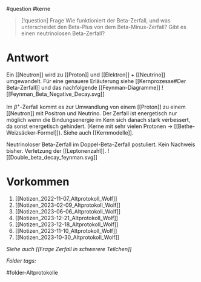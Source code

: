 
#question #kerne 

> [!question] Frage
> Wie funktioniert der Beta-Zerfall, und was unterscheidet den Beta-Plus von dem Beta-Minus-Zerfall? Gibt es einen neutrinolosen Beta-Zerfall?
> 

# Antwort

Ein [[Neutron]] wird zu [[Proton]] und [[Elektron]] + [[Neutrino]] umgewandelt. Für eine genauere Erläuterung siehe [[Kernprozesse#Der Beta-Zerfall]] und das nachfolgende [[Feynman-Diagramme]]
![[Feynman_Beta_Negative_Decay.svg]]

Im $\beta^{+}$-Zerfall kommt es zur Umwandlung von einem [[Proton]] zu einem [[Neutron]] mit Positron und Neutrino. Der Zerfall ist energetisch nur möglich wenn die Bindungsenergie im Kern sich danach stark verbessert, da sonst energetisch gehindert. (Kerne mit sehr vielen Protonen -> [[Bethe-Weizsäcker-Formel]]).
Siehe auch [[Kernmodelle]].

Neutrinoloser Beta-Zerfall im Doppel-Beta-Zerfall postuliert. Kein Nachweis bisher. Verletzung der [[Leptonenzahl]].
![[Double_beta_decay_feynman.svg]]

# Vorkommen
1. [[Notizen_2022-11-07_Altprotokoll_Wolf]]
2. [[Notizen_2023-02-09_Altprotokoll_Wolf]]
3. [[Notizen_2023-06-06_Altprotokoll_Wolf]]
4. [[Notizen_2023-12-21_Altprotokoll_Wolf]]
5. [[Notizen_2023-12-18_Altprotokoll_Wolf]]
6. [[Notizen_2023-11-10_Altprotokoll_Wolf]]
7. [[Notizen_2023-10-30_Altprotokoll_Wolf]]

*Siehe auch [[Frage Zerfall in schwerere Teilchen]]*



 *Folder tags:*

#folder-Altprotokolle
